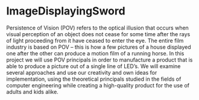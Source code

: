 # ImageDisplayingSword
Persistence of Vision (POV) refers to the optical illusion that occurs when visual perception of an object does not cease for some time after the rays of light proceeding from it have ceased to enter the eye. The entire film industry is based on POV – this is how a few pictures of a house displayed one after the other can produce a motion film of a running horse.
In this project we will use POV principals in order to manufacture a product that is able to produce a picture out of a single line of LED’s. We will examine several approaches and use our creativity and own ideas for implementation, using the theoretical principals studied in the fields of computer engineering while creating a high-quality product for the use of adults and kids alike.
